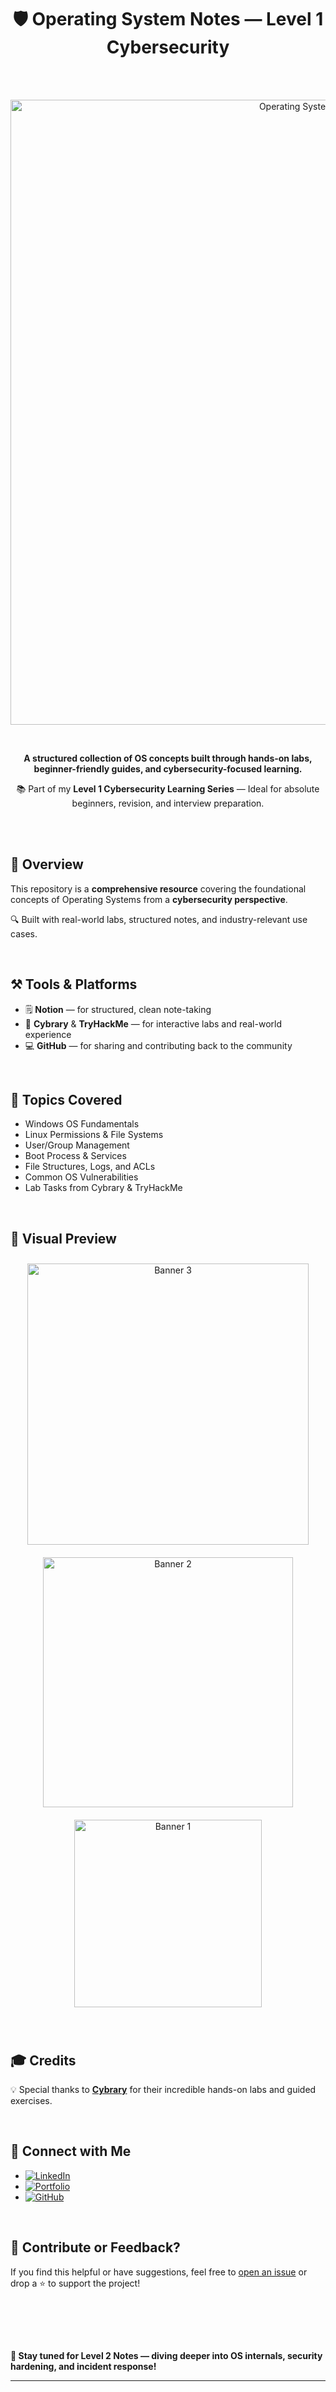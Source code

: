 <h1 align="center">🛡️ Operating System Notes — Level 1 Cybersecurity</h1>
<br>
<br>

<p align="center">
  <img src="https://github.com/user-attachments/assets/e07a59a2-a038-43ff-8a0a-89ff6d8dea0f" alt="Operating System Security Notes" width="1000">
</p>
<br>
<p align="center">
  <b>A structured collection of OS concepts built through hands-on labs, beginner-friendly guides, and cybersecurity-focused learning.</b>
</p>

<p align="center">
  📚 Part of my <b>Level 1 Cybersecurity Learning Series</b> — Ideal for absolute beginners, revision, and interview preparation.
</p>

<br>
<br>

## 📌 Overview

This repository is a **comprehensive resource** covering the foundational concepts of Operating Systems from a **cybersecurity perspective**.

🔍 Built with real-world labs, structured notes, and industry-relevant use cases.

<br>

## ⚒️ Tools & Platforms

- 🗒️ **Notion** — for structured, clean note-taking  
- 🎯 **Cybrary** & **TryHackMe** — for interactive labs and real-world experience  
- 💻 **GitHub** — for sharing and contributing back to the community

<br>

## 🧠 Topics Covered

- Windows OS Fundamentals  
- Linux Permissions & File Systems  
- User/Group Management  
- Boot Process & Services  
- File Structures, Logs, and ACLs  
- Common OS Vulnerabilities  
- Lab Tasks from Cybrary & TryHackMe

<br>

## 📸 Visual Preview

<p align="center">
  <img src="https://github.com/user-attachments/assets/09a17170-ea68-4ea6-9284-c31f1ee4c240" alt="Banner 3" width="450" style="margin: 10px;">
  <img src="https://github.com/user-attachments/assets/545a3457-134c-4d58-90ba-480712d6a224" alt="Banner 2" width="400" style="margin: 10px;">
  <img src="https://github.com/user-attachments/assets/f7420bb0-a30b-4af8-a006-738807d0b407" alt="Banner 1" width="300" style="margin: 10px;">

</p>


<br>

## 🎓 Credits

 💡 Special thanks to [**Cybrary**](https://www.cybrary.it) for their incredible hands-on labs and guided exercises.

<br>

## 🔗 Connect with Me

- [![LinkedIn](https://img.shields.io/badge/LinkedIn-0A66C2?style=flat&logo=linkedin&logoColor=white)](https://www.linkedin.com/in/m-raja-/)
- [![Portfolio](https://img.shields.io/badge/Portfolio-000000?style=flat&logo=vercel&logoColor=white)](https://rajam.vercel.app/)
- [![GitHub](https://img.shields.io/badge/GitHub-181717?style=flat&logo=github&logoColor=white)](https://github.com/M-Raja)

<br>

## 💬 Contribute or Feedback?

If you find this helpful or have suggestions, feel free to [open an issue](https://github.com/yourusername/operating-system-notes-level1-cybersecurity/issues) or drop a ⭐️ to support the project!

<br> <br>

<br>

<b> 🚀 Stay tuned for **Level 2 Notes** — diving deeper into OS internals, security hardening, and incident response! </b>

---

